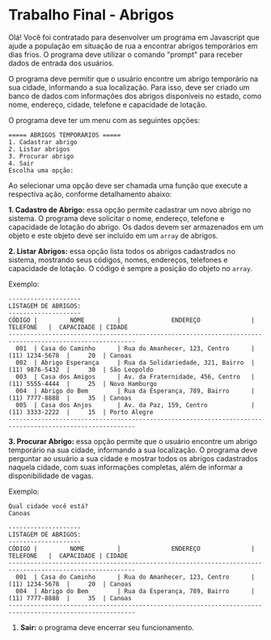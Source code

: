 # Trabalho Final - Abrigos

Olá! Você foi contratado para desenvolver um programa em Javascript que ajude a população em situação de rua a encontrar abrigos temporários em dias frios. O programa deve utilizar o comando "prompt" para receber dados de entrada dos usuários.

O programa deve permitir que o usuário encontre um abrigo temporário na sua cidade, informando a sua localização. Para isso, deve ser criado um banco de dados com informações dos abrigos disponíveis no estado, como nome, endereço, cidade, telefone e capacidade de lotação.

O programa deve ter um menu com as seguintes opções:

```markup
===== ABRIGOS TEMPORÁRIOS =====
1. Cadastrar abrigo
2. Listar abrigos
3. Procurar abrigo
4. Sair
Escolha uma opção:
```

Ao selecionar uma opção deve ser chamada uma função que execute a respectiva ação, conforme detalhamento abaixo:

**1. Cadastro de Abrigo:** essa opção permite cadastrar um novo abrigo no sistema. O programa deve solicitar o nome, endereço, telefone e capacidade de lotação do abrigo. Os dados devem ser armazenados em um objeto e este objeto deve ser incluído em um `array` de abrigos.

**2. Listar Abrigos:** essa opção lista todos os abrigos cadastrados no sistema, mostrando seus códigos, nomes, endereços, telefones e capacidade de lotação. O código é sempre a posição do objeto no `array`.

Exemplo:

```markup
--------------------
LISTAGEM DE ABRIGOS:
--------------------
CÓDIGO |         NOME         |              ENDEREÇO              |   TELEFONE   |  CAPACIDADE | CIDADE
---------------------------------------------------------------------------------------------------------
  001  | Casa do Caminho      | Rua do Amanhecer, 123, Centro      |  (11) 1234-5678  |     20  | Canoas
  002  | Abrigo Esperança     | Rua da Solidariedade, 321, Bairro  |  (11) 9876-5432  |     30  | São Leopoldo
  003  | Casa dos Amigos      | Av. da Fraternidade, 456, Centro   |  (11) 5555-4444  |     25  | Novo Hamburgo
  004  | Abrigo do Bem        | Rua da Esperança, 789, Bairro      |  (11) 7777-8888  |     35  | Canoas
  005  | Casa dos Anjos       | Av. da Paz, 159, Centro            |  (11) 3333-2222  |     15  | Porto Alegre
---------------------------------------------------------------------------------------------------------
```

**3. Procurar Abrigo:** essa opção permite que o usuário encontre um abrigo temporário na sua cidade, informando a sua localização. O programa deve perguntar ao usuário a sua cidade e mostrar todos os abrigos cadastrados naquela cidade, com suas informações completas, além de informar a disponibilidade de vagas.

Exemplo:

```markup
Qual cidade você está?
Canoas

--------------------
LISTAGEM DE ABRIGOS:
--------------------
CÓDIGO |         NOME         |              ENDEREÇO              |   TELEFONE   |  CAPACIDADE | CIDADE
---------------------------------------------------------------------------------------------------------
  001  | Casa do Caminho      | Rua do Amanhecer, 123, Centro      |  (11) 1234-5678  |     20  | Canoas
  004  | Abrigo do Bem        | Rua da Esperança, 789, Bairro      |  (11) 7777-8888  |     35  | Canoas
---------------------------------------------------------------------------------------------------------
```

1. **Sair:** o programa deve encerrar seu funcionamento.
